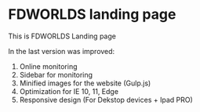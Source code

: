 # FDWORLDS landing page

This is FDWORLDS Landing page

In the last version was improved:

  1) Online monitoring
  2) Sidebar for monitoring
  3) Minified images for the website (Gulp.js)
  4) Optimization for IE 10, 11, Edge
  5) Responsive design (For Dekstop devices + Ipad PRO)
